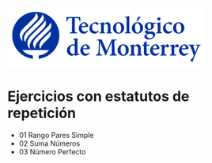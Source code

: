 ![Tec de Monterrey](images/logotecmty.png)
# Ejercicios con estatutos de repetición

- 01 Rango Pares Simple
- 02 Suma Números
- 03 Número Perfecto

